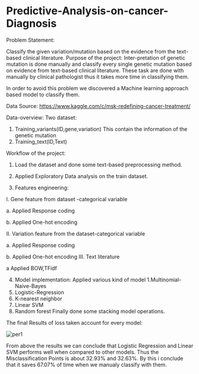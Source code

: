 # Predictive-Analysis-on-cancer-Diagnosis

Problem Statement:

Classify the given variation/mutation based on the evidence from the text-based clinical literature.
Purpose of the project:
Inter-pretation of genetic mutation is done manually and classify every single genetic mutation based on evidence from text-based clinical literature. These task are done with manually by clinical pathologist thus it takes more time in classifying them.

In order to avoid this problem we discovered a Machine learning approach based model to classify them.

Data Source: https://www.kaggle.com/c/msk-redefining-cancer-treatment/

Data-overview:
Two dataset:
1. Training_variants(ID,gene,variation)
This contain the information of the genetic mutation
2. Training_text(ID,Text)

Workflow of the project:
1. Load the dataset and done some text-based preprocessing method.

2. Applied Exploratory Data analysis on the train dataset.

3. Features engineering:

I. Gene feature from dataset -categorical variable

a. Applied Response coding

b. Applied One-hot encoding

II. Variation feature from the dataset-categorical variable

a. Applied Response coding

b. Applied One-hot encoding
III. Text literature

a Applied BOW,TFidf

4. Model implementation:
Applied various kind of model
1.Multinomial-Naive-Bayes
2. Logistic-Regression
3. K-nearest neighbor
4. Linear SVM
5. Random forest
Finally done some stacking model operations.

The final Results of loss taken account for every model:

![per1](https://user-images.githubusercontent.com/37034930/86717427-05899d00-bfd7-11ea-867c-97e921666b36.PNG)


From above the results we can conclude that Logistic Regression and Linear SVM performs well when compared to other models.
Thus the Misclassification Points is about 32.93% and 32.63%.
By this i conclude that it saves 67.07% of time when we manualy classify with them.
